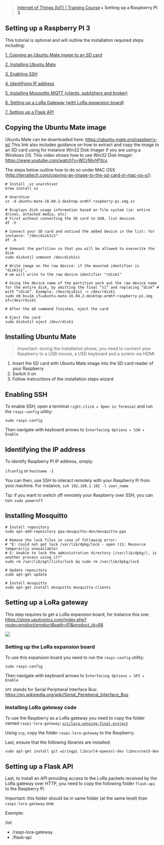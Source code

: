 
> [Internet of Things (IoT) | Training Course](setting-up-a-raspberry.md) ▸ **Setting up a Raspberry PI 3**

## Setting up a Raspberry PI 3
This tutorial is optional and will outline the installation required steps including:

[1. Copying an Ubuntu Mate image to an SD card](#copying-the-ubuntu-mate-image)

[2. Installing Ubuntu Mate](#installing-ubuntu-mate)

[3. Enabling SSH](#enabling-ssh)

[4. Identifying IP address](#identifying-the-ip-address)

[5. Installing Mosquitto MQTT (clients, publishers and broker)](#installing-mosquitto)

[6. Setting up a LoRa Gateway (with LoRa expansion board)](#setting-up-a-lora-gateway)

[7. Setting up a Flask API](#setting-up-a-flask-api)

## Copying the Ubuntu Mate image

Ubuntu Mate can be downloaded here: https://ubuntu-mate.org/raspberry-pi/ This link also includes guidance on how to extract and copy the image to an SD card using for instance Win32 Disk Imager if you are using a Windows OS. This video shows how to use Win32 Disk Imager: https://www.youtube.com/watch?v=WCrNIyhPXcs

The steps below outline how to do so under MAC OSX (http://terraltech.com/copying-an-image-to-the-sd-card-in-mac-os-x/):

```console
# Install .xz unarchiver
brew install xz

# Unarchive
xz -d ubuntu-mate-16.04.2-desktop-armhf-raspberry-pi.img.xz

# Displays disk usage information based on file system (ie: entire drives, attached media, etc)
# First without connecting the SD card to USB, list devices
df -h

# Connect your SD card and noticed the added device in the list: for instance: "/dev/disk1s1"
df -h

# Unmount the partition so that you will be allowed to overwrite the disk
sudo diskutil unmount /dev/disk1s1

# Write image on the raw device: if the mounted identifier is "disk1s1", 
# we will write to the raw device identifier "rdisk1"

# Using the device name of the partition work out the raw device name for the entire disk, by omitting the final “s1” and replacing “disk” # with “rdisk”. Exemple: /dev/disk1s1 -> /dev/rdisk1
sudo dd bs=1m if=ubuntu-mate-16.04.2-desktop-armhf-raspberry-pi.img of=/dev/rdisk1

# After the dd command finishes, eject the card

# Eject the card
sudo diskutil eject /dev/rdisk1
```

## Installing Ubuntu Mate
> Important: during the installation phase, you need to connect your Raspberry to a USB mouse, a USD keyboard and a screnn via HDMI. 

1. Insert the SD card with Ubuntu Mate image into the SD card reader of your Raspberry
2. Switch it on
3. Follow instructions of the installation steps wizard

## Enabling SSH
To enable SSH, open a terminal `right-click ▸ Open in Terminal` and run the `raspi-config` utility:

`sudo raspi-config`

Then navigate with keyboard arrows to `Ìnterfacing Options ▸ SSH ▸ Enable`

## Identifying the IP address
To identify Raspberry PI IP address, simply:

`ifconfig` or `hostname -I`

You can then, use SSH to interact remotely with your Raspberry Pi from your machine. For instance, `ssh 192.168.1.102 -l user_name`

Tip: if you want to switch off remotely your Raspberry over SSH, you can run:
`sudo poweroff`

## Installing Mosquitto

```console
# Install repository
sudo apt-add-repository ppa:mosquitto-dev/mosquitto-ppa

# Remove the lock files in case of following error:
# "E: Could not get lock /var/lib/dpkg/lock - open (11: Resource temporarily unavailable)
# E: Unable to lock the administration directory (/var/lib/dpkg/), is another process using it?"
sudo rm /var/lib/apt/lists/lock && sudo rm /var/lib/dpkg/lock

# Update repository
sudo apt-get update

# Install mosquitto
sudo apt-get install mosquitto mosquitto-clients
```

## Setting up a LoRa gateway
This step requires to get a LoRa expansion board, for instance this one: https://store.uputronics.com/index.php?route=product/product&path=61&product_id=68

![](https://i.imgur.com/6JlluCf.png?1)

### Setting up the LoRa expansion board
To use this expansion board you need to run the `raspi-config` utility:

`sudo raspi-config`

Then navigate with keyboard arrows to `Ìnterfacing Options ▸ SPI ▸ Enable`

`SPI` stands for Serial Peripheral Interface Bus: https://en.wikipedia.org/wiki/Serial_Peripheral_Interface_Bus

### Installing LoRa gateway code
To use the Raspberry as a LoRa gateway you need to copy the folder named `raspi-lora-gateway`:
[`src/lora-sensing-final-project`](https://github.com/franckalbinet/iot-uaa-isoc/tree/master/labs/src/lora-sensing-final-project)

Using `scp`, copy the folder `raspi-lora-gateway` to the Raspberry.

Last, ensure that the following libraries are installed:

`sudo apt-get install git wiringpi libcurl4-openssl-dev libncurses5-dev`

## Setting up a Flask API
Last, to install an API providing access to the LoRa packets received by the LoRa gateway over HTTP, you need to copy the following folder `flask-api` to the Raspberry Pi. 

Important: this folder should be in same folder (at the same level) than `raspi-lora-gateway` one. 

Exemple:

/iot 
   - /raspi-lora-gateway
   - /flask-api


